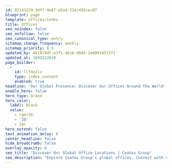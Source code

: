 ```yaml
---
id: 82143229-3dff-4e67-a5a4-21ec485cec07
blueprint: page
template: offices/index
title: Offices
seo_noindex: false
seo_nofollow: false
seo_canonical_type: entry
sitemap_change_frequency: weekly
sitemap_priority: 0.5
updated_by: 481974df-e3f1-46c6-9945-1e609185f271
updated_at: 1693212019
page_builder:
  -
    id: llf4o2iv
    type: index_content
    enabled: true
headline: 'Our Global Presence: Discover Our Offices Around the World'
enable_hero: false
hero_type: brand
hero_color:
  label: Black
  value:
    - rgb(28
    - '28'
    - 28)
hero_extend: false
text_animation_delay: 0
center_headline: false
hide_breadcrumb: false
overlay_opacity: 0
seo_title: 'Discover Our Global Office Locations | Coates Group'
seo_description: "Explore Coates Group's global offices. Connect with us for cutting-edge digital signage and merchandising solutions. Reach out today!"
---
```

